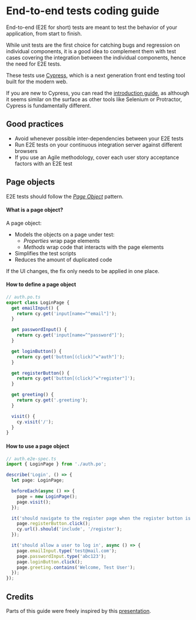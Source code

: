 # End-to-end tests coding guide

End-to-end (E2E for short) tests are meant to test the behavior of your application, from start to finish.

While unit tests are the first choice for catching bugs and regression on individual components, it is a good idea to
complement them with test cases covering the integration between the individual components, hence the need for E2E
tests.

These tests use [Cypress](https://www.cypress.io/), which is a next generation front end testing tool built for the modern web.

If you are new to Cypress, you can read the [introduction guide](https://docs.cypress.io/guides/core-concepts/introduction-to-cypress#Cypress-Can-Be-Simple-Sometimes), as although it seems similar on the surface as other tools like Selenium or Protractor, Cypress is fundamentally different.

## Good practices

- Avoid whenever possible inter-dependencies between your E2E tests
- Run E2E tests on your continuous integration server against different browsers
- If you use an Agile methodology, cover each user story acceptance factors with an E2E test

## Page objects

E2E tests should follow the _[Page Object](https://github.com/SeleniumHQ/selenium/wiki/PageObjects)_ pattern.

#### What is a page object?

A page object:

- Models the objects on a page under test:
  - _Properties_ wrap page elements
  - _Methods_ wrap code that interacts with the page elements
- Simplifies the test scripts
- Reduces the amount of duplicated code

If the UI changes, the fix only needs to be applied in one place.

#### How to define a page object

```typescript
// auth.po.ts
export class LoginPage {
  get emailInput() {
    return cy.get('input[name=^"email"]');
  }

  get passwordInput() {
    return cy.get('input[name=^"password"]');
  }

  get loginButton() {
    return cy.get('button[(click)^="auth"]');
  }

  get registerButton() {
    return cy.get('button[(click)^="register"]');
  }

  get greeting() {
    return cy.get('.greeting');
  }

  visit() {
    cy.visit('/');
  }
}
```

#### How to use a page object

```typescript
// auth.e2e-spec.ts
import { LoginPage } from './auth.po';

describe('Login', () => {
  let page: LoginPage;

  beforeEach(async () => {
    page = new LoginPage();
    page.visit();
  });

  it('should navigate to the register page when the register button is clicked', () => {
    page.registerButton.click();
    cy.url().should('include', '/register');
  });

  it('should allow a user to log in', async () => {
    page.emailInput.type('test@mail.com');
    page.passwordInput.type('abc123');
    page.loginButton.click();
    page.greeting.contains('Welcome, Test User');
  });
});
```

## Credits

Parts of this guide were freely inspired by this
[presentation](https://docs.google.com/presentation/d/1B6manhG0zEXkC-H-tPo2vwU06JhL8w9-XCF9oehXzAQ).
